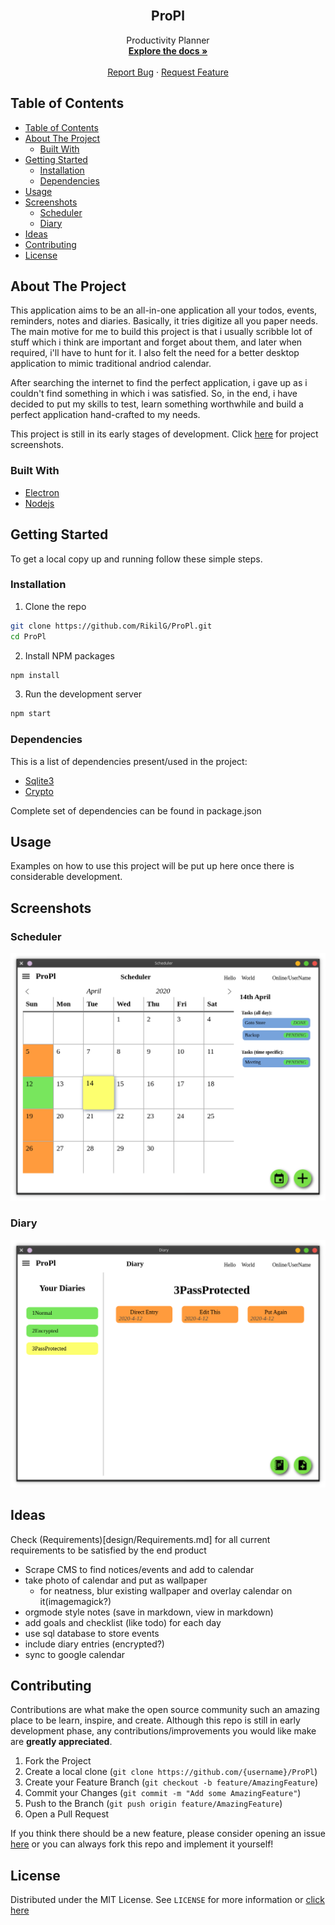 <!--
*** To avoid retyping too much info. Do a search and replace for the following:
*** RikilG, ProPl, twitter_handle, email
-->

<!-- PROJECT LOGO -->
<br />
<p align="center">
  <!-- <a href="https://github.com/RikilG/ProPl">
    <img src="images/logo.png" alt="Logo" width="80" height="80">
  </a> -->

  <h2 align="center">ProPl</h2>

  <p align="center">
    Productivity Planner
    <br />
    <a href="https://github.com/RikilG/ProPl"><strong>Explore the docs »</strong></a>
    <br />
    <br />
    <!-- <a href="https://github.com/RikilG/ProPl">View Demo</a>
    · -->
    <a href="https://github.com/RikilG/ProPl/issues">Report Bug</a>
    ·
    <a href="https://github.com/RikilG/ProPl/issues">Request Feature</a>
  </p>
</p>

<!-- <div align="center">
<a href="https://github.com/RikilG/ProPl">
  <img src="design/screenshot.png" alt="Logo" width="600" height="480">
</a>
</div> -->


## Table of Contents

- [Table of Contents](#table-of-contents)
- [About The Project](#about-the-project)
  - [Built With](#built-with)
- [Getting Started](#getting-started)
  - [Installation](#installation)
  - [Dependencies](#dependencies)
- [Usage](#usage)
- [Screenshots](#screenshots)
  - [Scheduler](#scheduler)
  - [Diary](#diary)
- [Ideas](#ideas)
- [Contributing](#contributing)
- [License](#license)


## About The Project

This application aims to be an all-in-one application all your todos, events, reminders, notes and diaries. Basically, it tries 
digitize all you paper needs. The main motive for me to build this project is that i usually scribble lot of stuff which 
i think are important and forget about them, and later when required, i'll have to hunt for it. I also felt the need for a 
better desktop application to mimic traditional andriod calendar.

After searching the internet to find the perfect application, i gave up as i couldn't find something in which i was 
satisfied. So, in the end, i have decided to put my skills to test, learn something worthwhile and build a perfect 
application hand-crafted to my needs.

This project is still in its early stages of development. Click [here](#screenshots) for project screenshots.


### Built With

* [Electron](https://www.electronjs.org/)
* [Nodejs](https://www.nodejs.org/)


## Getting Started

To get a local copy up and running follow these simple steps.


### Installation
 
1. Clone the repo
```sh
git clone https://github.com/RikilG/ProPl.git
cd ProPl
```
2. Install NPM packages
```sh
npm install
```
3. Run the development server
```sh
npm start
```


### Dependencies

This is a list of dependencies present/used in the project:
 - [Sqlite3](https://www.npmjs.com/package/sqlite3)
 - [Crypto](https://nodejs.org/api/crypto.html)

Complete set of dependencies can be found in package.json


## Usage

Examples on how to use this project will be put up here once there is considerable development. 
<!-- Additional screenshots, code examples and demos work well in this space. You may also link to more resources. You may also link to the wiki or documentation page. -->
<!-- For more examples, please refer to the [Documentation](https://example.com)_ -->


## Screenshots
### Scheduler
![Scheduler](design/home.png)
### Diary
![Diary](design/diary.png)


## Ideas
Check (Requirements)[design/Requirements.md] for all current requirements to be satisfied by the end product
 - Scrape CMS to find notices/events and add to calendar
 - take photo of calendar and put as wallpaper
   - for neatness, blur existing wallpaper and overlay calendar on it(imagemagick?)
 - orgmode style notes (save in markdown, view in markdown)
 - add goals and checklist (like todo) for each day
 - use sql database to store events
 - include diary entries (encrypted?)
 - sync to google calendar


## Contributing

<!-- This can also be further explained in CONTRIBUTING.md -->
Contributions are what make the open source community such an amazing place to be learn, inspire, and create. Although this repo is still in early development phase, any contributions/improvements you would like make are **greatly appreciated**.

1. Fork the Project
2. Create a local clone       (`git clone https://github.com/{username}/ProPl`)
3. Create your Feature Branch (`git checkout -b feature/AmazingFeature`)
4. Commit your Changes        (`git commit -m "Add some AmazingFeature"`)
5. Push to the Branch         (`git push origin feature/AmazingFeature`)
6. Open a Pull Request

If you think there should be a new feature, please consider opening an issue [here](https://github.com/RikilG/ProPl/issues) or you can always fork this repo and implement it yourself!


## License

Distributed under the MIT License. See `LICENSE` for more information or [click here](LICENSE)